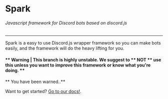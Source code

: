 # Spark
###### Javascript framework for Discord bots based on discord.js
---


Spark is a easy to use Discord.js wrapper framework so you can make bots easily, and the framework will do the heavy lifting for you.


#### ** Warning | This branch is highly unstable. We suggest to ** NOT ** use this unless you want to improve this framework or know what you're doing. **
** You have been warned..**

Want to get started?
[Go to our docs!](https://discordspark.tk/getting-started).

